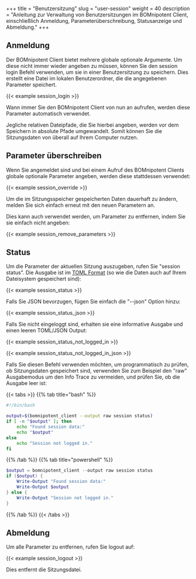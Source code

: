 +++
title = "Benutzersitzung"
slug = "user-session"
weight = 40
description = "Anleitung zur Verwaltung von Benutzersitzungen im BOMnipotent Client, einschließlich Anmeldung, Parameterüberschreibung, Statusanzeige und Abmeldung."
+++

## Anmeldung

Der BOMnipotent Client bietet mehrere globale optionale Argumente. Um diese nicht immer wieder angeben zu müssen, können Sie den session login Befehl verwenden, um sie in einer Benutzersitzung zu speichern. Dies erstellt eine Datei im lokalen Benutzerordner, die die angegebenen Parameter speichert.

{{< example session_login >}}

Wann immer Sie den BOMnipotent Client von nun an aufrufen, werden diese Parameter automatisch verwendet.

Jegliche relativen Dateipfade, die Sie hierbei angeben, werden vor dem Speichern in absolute Pfade umgewandelt. Somit können Sie die Sitzungsdaten von überall auf Ihrem Computer nutzen.

## Parameter überschreiben

Wenn Sie angemeldet sind und bei einem Aufruf des BOMnipotent Clients globale optionale Parameter angeben, werden diese stattdessen verwendet:

{{< example session_override >}}

Um die im Sitzungsspeicher gespeicherten Daten dauerhaft zu ändern, melden Sie sich einfach erneut mit den neuen Parametern an.

Dies kann auch verwendet werden, um Parameter zu entfernen, indem Sie sie einfach nicht angeben: 

{{< example session_remove_parameters >}}

## Status

Um die Parameter der aktuellen Sitzung auszugeben, rufen Sie "session status". Die Ausgabe ist im [TOML Format](https://toml.io/en/) (so wie die Daten auch auf Ihrem Dateisystem gespeichert sind):

{{< example session_status >}}

Falls Sie JSON bevorzugen, fügen Sie einfach die "--json" Option hinzu:

{{< example session_status_json >}}

Falls Sie nicht eingeloggt sind, erhalten sie eine informative Ausgabe und einen leeren TOML/JSON Output:

{{< example session_status_not_logged_in >}}

{{< example session_status_not_logged_in_json >}}

Falls Sie diesen Befehl verwenden möchten, um programmatisch zu prüfen, ob Sitzungsdaten gespeichert sind, verwenden Sie zum Beispiel den "raw" Ausgabemodus um den Info Trace zu vermeiden, und prüfen Sie, ob die Ausgabe leer ist:

{{< tabs >}}
{{% tab title="bash" %}}
``` bash
#!/bin/bash

output=$(bomnipotent_client --output raw session status)
if [ -n "$output" ]; then
    echo "Found session data:"
    echo "$output"
else
    echo "Session not logged in."
fi
```
{{% /tab %}}
{{% tab title="powershell" %}}
``` ps1
$output = bomnipotent_client --output raw session status
if ($output) {
    Write-Output "Found session data:"
    Write-Output $output
} else {
    Write-Output "Session not logged in."
}
```
{{% /tab %}}
{{< /tabs >}}


## Abmeldung

Um alle Parameter zu entfernen, rufen Sie logout auf:

{{< example session_logout >}}

Dies entfernt die Sitzungsdatei.
